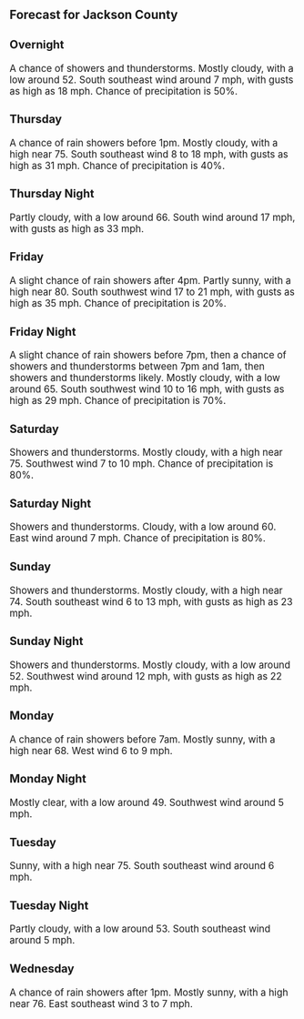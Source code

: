 <div>
   <h2>Forecast for Jackson County</h2>
   <p>
      <div style="font-size:120%">
         <h3>Overnight</h3>A chance of showers and thunderstorms. Mostly cloudy, with a low around 52. South southeast wind around 7 mph, with gusts
         as high as 18 mph. Chance of precipitation is 50%.<br></div>
   </p>
   <p>
      <div style="font-size:120%">
         <h3>Thursday</h3>A chance of rain showers before 1pm. Mostly cloudy, with a high near 75. South southeast wind 8 to 18 mph, with gusts as high
         as 31 mph. Chance of precipitation is 40%.<br></div>
   </p>
   <p>
      <div style="font-size:120%">
         <h3>Thursday Night</h3>Partly cloudy, with a low around 66. South wind around 17 mph, with gusts as high as 33 mph.<br></div>
   </p>
   <p>
      <div style="font-size:120%">
         <h3>Friday</h3>A slight chance of rain showers after 4pm. Partly sunny, with a high near 80. South southwest wind 17 to 21 mph, with gusts
         as high as 35 mph. Chance of precipitation is 20%.<br></div>
   </p>
   <p>
      <div style="font-size:120%">
         <h3>Friday Night</h3>A slight chance of rain showers before 7pm, then a chance of showers and thunderstorms between 7pm and 1am, then showers and
         thunderstorms likely. Mostly cloudy, with a low around 65. South southwest wind 10 to 16 mph, with gusts as high as 29 mph.
         Chance of precipitation is 70%.<br></div>
   </p>
   <p>
      <div style="font-size:120%">
         <h3>Saturday</h3>Showers and thunderstorms. Mostly cloudy, with a high near 75. Southwest wind 7 to 10 mph. Chance of precipitation is 80%.<br></div>
   </p>
   <p>
      <div style="font-size:120%">
         <h3>Saturday Night</h3>Showers and thunderstorms. Cloudy, with a low around 60. East wind around 7 mph. Chance of precipitation is 80%.<br></div>
   </p>
   <p>
      <div style="font-size:120%">
         <h3>Sunday</h3>Showers and thunderstorms. Mostly cloudy, with a high near 74. South southeast wind 6 to 13 mph, with gusts as high as 23
         mph.<br></div>
   </p>
   <p>
      <div style="font-size:120%">
         <h3>Sunday Night</h3>Showers and thunderstorms. Mostly cloudy, with a low around 52. Southwest wind around 12 mph, with gusts as high as 22 mph.<br></div>
   </p>
   <p>
      <div style="font-size:120%">
         <h3>Monday</h3>A chance of rain showers before 7am. Mostly sunny, with a high near 68. West wind 6 to 9 mph.<br></div>
   </p>
   <p>
      <div style="font-size:120%">
         <h3>Monday Night</h3>Mostly clear, with a low around 49. Southwest wind around 5 mph.<br></div>
   </p>
   <p>
      <div style="font-size:120%">
         <h3>Tuesday</h3>Sunny, with a high near 75. South southeast wind around 6 mph.<br></div>
   </p>
   <p>
      <div style="font-size:120%">
         <h3>Tuesday Night</h3>Partly cloudy, with a low around 53. South southeast wind around 5 mph.<br></div>
   </p>
   <p>
      <div style="font-size:120%">
         <h3>Wednesday</h3>A chance of rain showers after 1pm. Mostly sunny, with a high near 76. East southeast wind 3 to 7 mph.<br></div>
   </p>
</div>